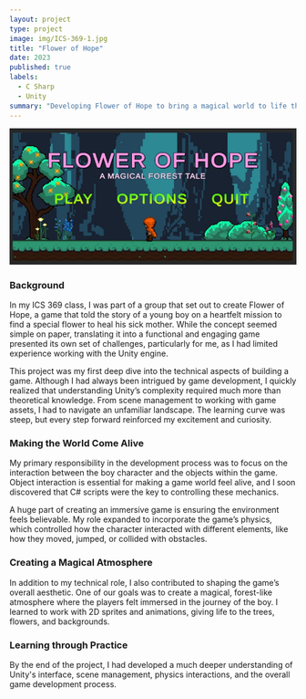 ```yaml
---
layout: project
type: project
image: img/ICS-369-1.jpg
title: "Flower of Hope"
date: 2023
published: true
labels:
  - C Sharp
  - Unity
summary: "Developing Flower of Hope to bring a magical world to life through Unity, mastering object interaction, physics, and immersive 2D game aesthetics."
---
```


<img alt="Image" src="img/ICS-369-1.jpg">

### Background

In my ICS 369 class, I was part of a group that set out to create Flower of Hope, a game that told the story of a young boy on a heartfelt mission to find a special flower to heal his sick mother. While the concept seemed simple on paper, translating it into a functional and engaging game presented its own set of challenges, particularly for me, as I had limited experience working with the Unity engine.

This project was my first deep dive into the technical aspects of building a game. Although I had always been intrigued by game development, I quickly realized that understanding Unity’s complexity required much more than theoretical knowledge. From scene management to working with game assets, I had to navigate an unfamiliar landscape. The learning curve was steep, but every step forward reinforced my excitement and curiosity.

### Making the World Come Alive

My primary responsibility in the development process was to focus on the interaction between the boy character and the objects within the game. Object interaction is essential for making a game world feel alive, and I soon discovered that C# scripts were the key to controlling these mechanics.

A huge part of creating an immersive game is ensuring the environment feels believable. My role expanded to incorporate the game’s physics, which controlled how the character interacted with different elements, like how they moved, jumped, or collided with obstacles.

### Creating a Magical Atmosphere

In addition to my technical role, I also contributed to shaping the game’s overall aesthetic. One of our goals was to create a magical, forest-like atmosphere where the players felt immersed in the journey of the boy. I learned to work with 2D sprites and animations, giving life to the trees, flowers, and backgrounds.

### Learning through Practice

By the end of the project, I had developed a much deeper understanding of Unity's interface, scene management, physics interactions, and the overall game development process.